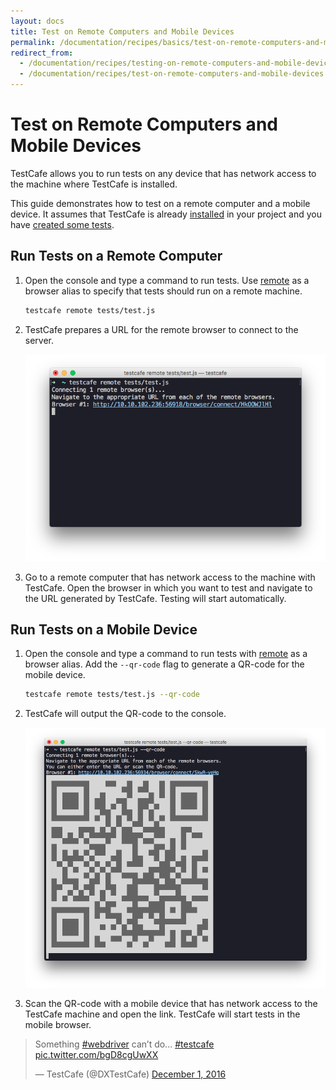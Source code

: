 ```yaml
---
layout: docs
title: Test on Remote Computers and Mobile Devices
permalink: /documentation/recipes/basics/test-on-remote-computers-and-mobile-devices.html
redirect_from:
  - /documentation/recipes/testing-on-remote-computers-and-mobile-devices.html
  - /documentation/recipes/test-on-remote-computers-and-mobile-devices.html
---
```

# Test on Remote Computers and Mobile Devices

TestCafe allows you to run tests on any device that has network access to the machine where TestCafe is installed.

This guide demonstrates how to test on a remote computer and a mobile device.
It assumes that TestCafe is already [installed](../../guides/basic-guides/install-testcafe.md)
in your project and you have [created some tests](../../getting-started/README.md#creating-a-test).

## Run Tests on a Remote Computer

1. Open the console and type a command to run tests.
  Use [remote](../../reference/command-line-interface.md#remote-browsers) as a browser alias
  to specify that tests should run on a remote machine.

    ```sh
    testcafe remote tests/test.js
    ```

2. TestCafe prepares a URL for the remote browser to connect to the server.

    ![URL for a remote device](../../../images/recipe-remote-computer.png)

3. Go to a remote computer that has network access to the machine with TestCafe.
  Open the browser in which you want to test and navigate to the URL generated by TestCafe.
  Testing will start automatically.

## Run Tests on a Mobile Device

1. Open the console and type a command to run tests with [remote](../../reference/command-line-interface.md#remote-browsers) as a browser alias.
  Add the `--qr-code` flag to generate a QR-code for the mobile device.

    ```sh
    testcafe remote tests/test.js --qr-code
    ```

2. TestCafe will output the QR-code to the console.

    ![QR-code for a mobile device](../../../images/recipe-remote-mobile.png)

3. Scan the QR-code with a mobile device that has network access to the TestCafe machine and open the link.
  TestCafe will start tests in the mobile browser.

<blockquote class="twitter-video" data-lang="en"><p lang="en" dir="ltr">Something <a href="https://twitter.com/hashtag/webdriver?src=hash">#webdriver</a> can’t do...  <a href="https://twitter.com/hashtag/testcafe?src=hash">#testcafe</a> <a href="https://t.co/bgD8cgUwXX">pic.twitter.com/bgD8cgUwXX</a></p>&mdash; TestCafe (@DXTestCafe) <a href="https://twitter.com/DXTestCafe/status/804368394569052160">December 1, 2016</a></blockquote>
<script async src="//platform.twitter.com/widgets.js" charset="utf-8"></script>
